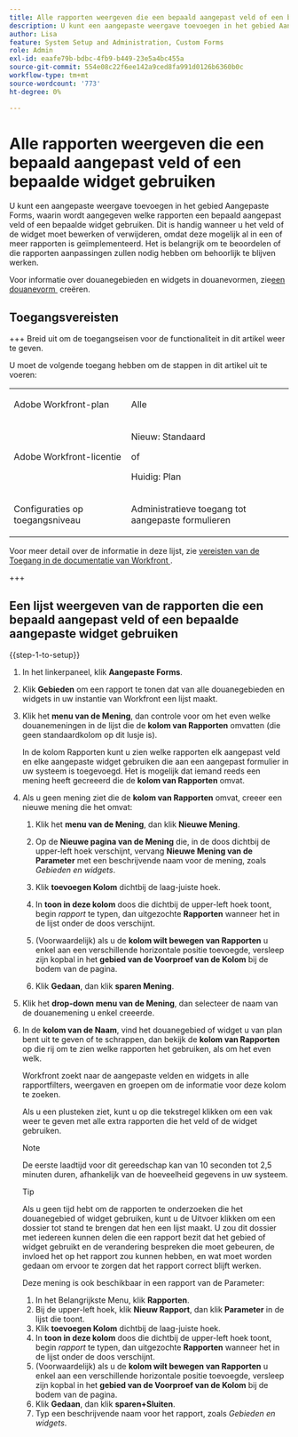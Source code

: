 ```yaml
---
title: Alle rapporten weergeven die een bepaald aangepast veld of een bepaalde widget gebruiken
description: U kunt een aangepaste weergave toevoegen in het gebied Aangepaste Forms, waarin wordt aangegeven welke rapporten een bepaald aangepast veld of een bepaalde widget gebruiken. Dit is handig wanneer u het veld of de widget moet bewerken of verwijderen, omdat deze mogelijk al in een of meer rapporten is geïmplementeerd. Het is belangrijk om te beoordelen of die rapporten aanpassingen zullen nodig hebben om behoorlijk te blijven werken.
author: Lisa
feature: System Setup and Administration, Custom Forms
role: Admin
exl-id: eaafe79b-bdbc-4fb9-b449-23e5a4bc455a
source-git-commit: 554e08c22f6ee142a9ced8fa991d0126b6360b0c
workflow-type: tm+mt
source-wordcount: '773'
ht-degree: 0%

---
```


# Alle rapporten weergeven die een bepaald aangepast veld of een bepaalde widget gebruiken

U kunt een aangepaste weergave toevoegen in het gebied Aangepaste Forms, waarin wordt aangegeven welke rapporten een bepaald aangepast veld of een bepaalde widget gebruiken. Dit is handig wanneer u het veld of de widget moet bewerken of verwijderen, omdat deze mogelijk al in een of meer rapporten is geïmplementeerd. Het is belangrijk om te beoordelen of die rapporten aanpassingen zullen nodig hebben om behoorlijk te blijven werken.

Voor informatie over douanegebieden en widgets in douanevormen, zie [&#x200B; een douanevorm &#x200B;](/help/quicksilver/administration-and-setup/customize-workfront/create-manage-custom-forms/form-designer/design-a-form/design-a-form.md) creëren.

## Toegangsvereisten

+++ Breid uit om de toegangseisen voor de functionaliteit in dit artikel weer te geven.

U moet de volgende toegang hebben om de stappen in dit artikel uit te voeren:

<table style="table-layout:auto"> 
 <col> 
 <col> 
 <tbody> 
  <tr data-mc-conditions=""> 
   <td role="rowheader"> <p>Adobe Workfront-plan</p> </td> 
   <td>Alle</td> 
  </tr> 
  <tr> 
   <td role="rowheader">Adobe Workfront-licentie</td> 
   <td>
   <p>Nieuw: Standaard</p>
   <p>of</p>
   <p>Huidig: Plan</p></td>
  </tr> 
  <tr data-mc-conditions=""> 
   <td role="rowheader">Configuraties op toegangsniveau</td> 
   <td> <p>Administratieve toegang tot aangepaste formulieren</p> </td> 
  </tr> 
 </tbody> 
</table>

Voor meer detail over de informatie in deze lijst, zie [&#x200B; vereisten van de Toegang in de documentatie van Workfront &#x200B;](/help/quicksilver/administration-and-setup/add-users/access-levels-and-object-permissions/access-level-requirements-in-documentation.md).

+++

## Een lijst weergeven van de rapporten die een bepaald aangepast veld of een bepaalde aangepaste widget gebruiken

{{step-1-to-setup}}

1. In het linkerpaneel, klik **Aangepaste Forms**.
1. Klik **Gebieden** om een rapport te tonen dat van alle douanegebieden en widgets in uw instantie van Workfront een lijst maakt.

1. Klik het **menu van de Mening**, dan controle voor om het even welke douanemeningen in de lijst die de **kolom van Rapporten** omvatten (die geen standaardkolom op dit lusje is).

   In de kolom Rapporten kunt u zien welke rapporten elk aangepast veld en elke aangepaste widget gebruiken die aan een aangepast formulier in uw systeem is toegevoegd. Het is mogelijk dat iemand reeds een mening heeft gecreeerd die de **kolom van Rapporten** omvat.

1. Als u geen mening ziet die de **kolom van Rapporten** omvat, creeer een nieuwe mening die het omvat:

   1. Klik het **menu van de Mening**, dan klik **Nieuwe Mening**.

   1. Op de **Nieuwe pagina van de Mening** die, in de doos dichtbij de upper-left hoek verschijnt, vervang **Nieuwe Mening van de Parameter** met een beschrijvende naam voor de mening, zoals *Gebieden en widgets*.

   1. Klik **toevoegen Kolom** dichtbij de laag-juiste hoek.
   1. In **toon in deze kolom** doos die dichtbij de upper-left hoek toont, begin *rapport* te typen, dan uitgezochte **Rapporten** wanneer het in de lijst onder de doos verschijnt.

   1. (Voorwaardelijk) als u de **kolom wilt bewegen van Rapporten** u enkel aan een verschillende horizontale positie toevoegde, versleep zijn kopbal in het **gebied van de Voorproef van de Kolom** bij de bodem van de pagina.

   1. Klik **Gedaan**, dan klik **sparen Mening**.

1. Klik het **drop-down menu van de Mening**, dan selecteer de naam van de douanemening u enkel creeerde.
1. In de **kolom van de Naam**, vind het douanegebied of widget u van plan bent uit te geven of te schrappen, dan bekijk de **kolom van Rapporten** op die rij om te zien welke rapporten het gebruiken, als om het even welk.

   Workfront zoekt naar de aangepaste velden en widgets in alle rapportfilters, weergaven en groepen om de informatie voor deze kolom te zoeken.

   Als u een plusteken ziet, kunt u op die tekstregel klikken om een vak weer te geven met alle extra rapporten die het veld of de widget gebruiken.

   >[!NOTE]
   >
   >De eerste laadtijd voor dit gereedschap kan van 10 seconden tot 2,5 minuten duren, afhankelijk van de hoeveelheid gegevens in uw systeem.

   >[!TIP]
   >
   >Als u geen tijd hebt om de rapporten te onderzoeken die het douanegebied of widget gebruiken, kunt u de Uitvoer klikken om een dossier tot stand te brengen dat hen een lijst maakt. U zou dit dossier met iedereen kunnen delen die een rapport bezit dat het gebied of widget gebruikt en de verandering bespreken die moet gebeuren, de invloed het op het rapport zou kunnen hebben, en wat moet worden gedaan om ervoor te zorgen dat het rapport correct blijft werken.
   >
   >Deze mening is ook beschikbaar in een rapport van de Parameter:
   >      
   > 1. In het Belangrijkste Menu, klik **Rapporten**.
   > 1. Bij de upper-left hoek, klik **Nieuw Rapport**, dan klik **Parameter** in de lijst die toont.
   > 1. Klik **toevoegen Kolom** dichtbij de laag-juiste hoek.
   > 1. In **toon in deze kolom** doos die dichtbij de upper-left hoek toont, begin *rapport* te typen, dan uitgezochte **Rapporten** wanneer het in de lijst onder de doos verschijnt.
   > 1. (Voorwaardelijk) als u de **kolom wilt bewegen van Rapporten** u enkel aan een verschillende horizontale positie toevoegde, versleep zijn kopbal in het **gebied van de Voorproef van de Kolom** bij de bodem van de pagina.
   > 1. Klik **Gedaan**, dan klik **sparen+Sluiten**.
   > 1. Typ een beschrijvende naam voor het rapport, zoals *Gebieden en widgets*.
